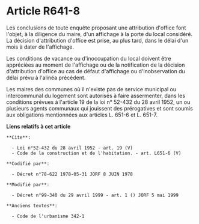# Article R641-8

Les conclusions de toute enquête proposant une attribution d'office font l'objet, à la diligence du maire, d'un affichage à
la porte du local considéré. La décision d'attribution d'office est prise, au plus tard, dans le délai d'un mois à dater de
l'affichage. 

Les conditions de vacance ou d'inoccupation du local doivent être appréciées au moment de l'affichage ou de la notification
de la décision d'attribution d'office au cas de défaut d'affichage ou d'inobservation du délai prévu à l'alinéa précédent. 

Les maires des communes où il n'existe pas de service municipal ou intercommunal du logement sont autorisés à faire
assermenter, dans les conditions prévues à l'article 19 de la loi n° 52-432 du 28 avril 1952, un ou plusieurs agents
communaux qui jouissent des prérogatives et sont soumis aux obligations mentionnées aux articles L. 651-6 et L. 651-7.

**Liens relatifs à cet article**

	**Cite**:

	  - Loi n°52-432 du 28 avril 1952 - art. 19 (V)
	  - Code de la construction et de l'habitation. - art. L651-6 (V)

	**Codifié par**:

	  - Décret n°78-622 1978-05-31 JORF 8 JUIN 1978

	**Modifié par**:

	  - Décret n°99-340 du 29 avril 1999 - art. 1 () JORF 5 mai 1999

	**Anciens textes**:

	  - Code de l'urbanisme 342-1
